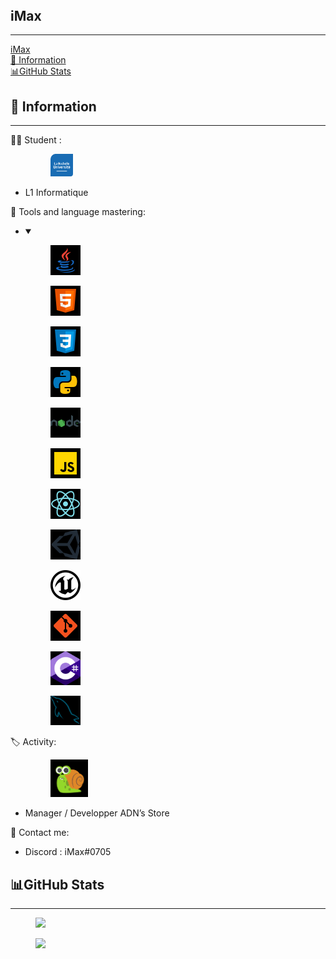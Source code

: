 <html><body><article id="c3bead5f-28c4-425c-b950-cae515233c42" class="page sans"><header></header><div class="page-body"><p id="159a201b-c4e2-43e3-9312-c516e6466834" class="">
</p><p id="b55f3c29-aa4f-4f37-9ba3-ca62bb1cdd13" class="">
</p><h1 id="24dc4161-0707-4810-84ac-75f2b4945c19" class="">iMax</h1><hr id="5013c68c-3db1-4405-bbad-f6f8fe270820"/><nav id="0e7a333c-6d66-4635-9b52-7a78d96109a8" class="block-color-gray table_of_contents"><div class="table_of_contents-item table_of_contents-indent-0"><a class="table_of_contents-link" href="#24dc4161-0707-4810-84ac-75f2b4945c19">iMax</a></div><div class="table_of_contents-item table_of_contents-indent-1"><a class="table_of_contents-link" href="#6bb1d990-062a-412d-82d6-7ae34001abe0">🛂 Information</a></div><div class="table_of_contents-item table_of_contents-indent-1"><a class="table_of_contents-link" href="#cb2a6415-106d-4679-991e-0c0e2d2c1886">📊GitHub Stats</a></div></nav><h2 id="6bb1d990-062a-412d-82d6-7ae34001abe0" class="">🛂 Information</h2><hr id="2cc4869f-e53b-4edc-a797-b194c872e5f4"/><p id="088953ff-8eea-4d07-9104-6a0fbbc6ce69" class="">🧑‍🎓 Student :<div class="indented"><ul id="152b0e5a-ab94-459a-ba60-b8e9908fa876" class="bulleted-list"><figure id="24884537-45d1-4442-97e2-a8d974e1d25b" class=""><a href="https://www.univ-larochelle.fr/"><img style="width:36px" src="Profil%20Git%202488453745d1444297e2a8d974e1d25b/La_Rochelle_Universit.png"/></a></figure><li style="list-style-type:disc">L1 Informatique</li></ul></div></p><p id="9906c3ca-9c50-4684-a8bc-f589bf59956e" class=""> 📕 Tools and language mastering:<div class="indented"><ul id="9970c4d8-625f-4e00-be4b-f4240aecd9a1" class="toggle"><li><details open=""><summary></summary><figure id="49dadcb3-edae-4f0a-b1f3-71bad912d998" class="image"><a href=""><img style="width:48px" src="Profil%20Git%202488453745d1444297e2a8d974e1d25b/vkieyhf6.bmp"/></a></figure><figure id="106cfe5b-3b26-432d-9bf2-289a04528480" class="image"><a href=""><img style="width:48px" src="Profil%20Git%202488453745d1444297e2a8d974e1d25b/eu4j7v8m.bmp"/></a></figure><figure id="a3187f8c-48f6-4dcf-91a7-4beda62500a9" class="image"><a href=""><img style="width:48px" src="Profil%20Git%202488453745d1444297e2a8d974e1d25b/49quyhmt.bmp"/></a></figure><figure id="4fb6bb81-d057-48f1-8037-a34c4fc0e591" class="image"><a href=""><img style="width:48px" src="Profil%20Git%202488453745d1444297e2a8d974e1d25b/ypqq5w9m.bmp"/></a></figure><figure id="cfd9e8b6-2b56-4fad-ad5f-ab670b61ad33" class="image"><a href=""><img style="width:48px" src="Profil%20Git%202488453745d1444297e2a8d974e1d25b/s8n98w8v.bmp"/></a></figure><figure id="7c949e13-20dd-41fc-b9cd-b40ea528601c" class="image"><a href=""><img style="width:48px" src="Profil%20Git%202488453745d1444297e2a8d974e1d25b/zacwb59p.bmp"/></a></figure><figure id="df3a57f2-a45d-4075-a85b-a897e46a3189" class="image"><a href=""><img style="width:48px" src="Profil%20Git%202488453745d1444297e2a8d974e1d25b/u7hylkat.bmp"/></a></figure><figure id="cb19ab8b-2ce2-4b68-af3d-2c5653702798" class="image"><a href=""><img style="width:48px" src="Profil%20Git%202488453745d1444297e2a8d974e1d25b/18wm8y49.bmp"/></a></figure><figure id="4a21c32b-9657-447c-a7ff-b4eb458043aa" class="image"><a href=""><img style="width:48px" src="Profil%20Git%202488453745d1444297e2a8d974e1d25b/unreal-engine.svg"/></a></figure><figure id="fc087a5e-2e02-44f6-a3b7-1e68c6a969b3" class="image"><a href=""><img style="width:48px" src="Profil%20Git%202488453745d1444297e2a8d974e1d25b/r10anq0r.bmp"/></a></figure><figure id="b4c7875f-24af-4bdf-8b5f-75eebb2196df" class="image"><a href=""><img style="width:48px" src="Profil%20Git%202488453745d1444297e2a8d974e1d25b/ij3qqvag.bmp"/></a></figure><figure id="0fea706b-f4d5-495a-b0dc-8452128e6497" class="image"><a href=""><img style="width:48px" src="Profil%20Git%202488453745d1444297e2a8d974e1d25b/glksg0ex.bmp"/></a></figure></details></li></ul></div></p><p id="058a07f3-f57e-4217-92a8-22037196f674" class="">🏷 Activity:<div class="indented"><ul id="24bd9024-04c7-4241-bde8-dddf180c425b" class="bulleted-list"><figure id="c21257e0-73b6-4bdc-b500-4f0a4041776c" class=""><a href="https://adns-tech.fr"><img style="width:60px" src="Profil%20Git%202488453745d1444297e2a8d974e1d25b/0p00syy4.bmp"/></a></figure><li style="list-style-type:disc">Manager / Developper ADN’s Store </li></ul></div></p><p id="c40bd29f-5fe6-423f-bd6b-2ec6265c4dee" class="">
</p><p id="d8096ffb-725e-4430-a86a-69d19c284a53" class="">🧰 Contact me: </p><ul id="6451a69f-b960-415c-9941-064d50a1d0eb" class="bulleted-list"><li style="list-style-type:disc">Discord : iMax#0705</li></ul><p id="4d6bc64f-c6be-450c-9bbc-5b139dbc02b5" class="">
</p><h2 id="cb2a6415-106d-4679-991e-0c0e2d2c1886" class="">📊GitHub Stats</h2><hr id="49e45ea8-1f5b-4b47-974e-2adaf50f23d2"/><p id="8588115c-857e-470f-8301-80100ff88cfc" class="">
</p><p id="459c3ba5-2e88-48d9-b5df-dc8ef662f570" class="">
</p><figure id="a6db7a40-d945-4e45-8982-6b62f3fd2a03" class="image"><a href="https://github-readme-stats.vercel.app/api?username=iMax-git&amp;show_icons=true&amp;&amp;theme=tokyonight"><img style="width:432px" src="https://github-readme-stats.vercel.app/api?username=iMax-git&amp;show_icons=true&amp;&amp;theme=tokyonight"/></a></figure><figure id="111c18b1-97c5-4928-8366-0f5121b0326b" class="image"><a href="https://github-readme-stats.vercel.app/api/top-langs/?username=iMax-git&amp;langs_count=8&amp;theme=tokyonight"><img style="width:400px" src="https://github-readme-stats.vercel.app/api/top-langs/?username=iMax-git&amp;langs_count=8&amp;theme=tokyonight"/></a></figure><p id="776eadd3-a5ac-4596-8826-31c580c65c84" class="">
</p></div></article></body></html>
